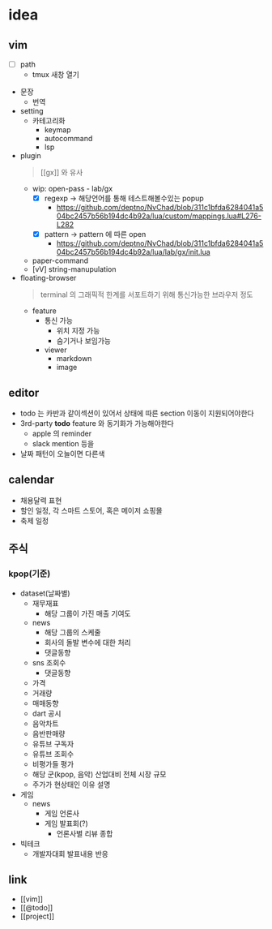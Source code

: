 # idea
## vim 
  - [ ] path
    - tmux 새창 열기
  - 문장
    - 번역
  - setting
    - 카테고리화
      - keymap
      - autocommand
      - lsp
  - plugin
    > [[gx]] 와 유사
    - wip: open-pass - lab/gx
      - [X] regexp -> 해당언어를 통해 테스트해볼수있는 popup
        + https://github.com/deptno/NvChad/blob/311c1bfda6284041a504bc2457b56b194dc4b92a/lua/custom/mappings.lua#L276-L282
      - [X] pattern -> pattern 에 따른 open
        + https://github.com/deptno/NvChad/blob/311c1bfda6284041a504bc2457b56b194dc4b92a/lua/lab/gx/init.lua
    - paper-command
    - [vV] string-manupulation
  - floating-browser
    > terminal 의 그래픽적 한계를 서포트하기 위해 통신가능한 브라우저 정도
    - feature
      - 통신 가능
        - 위치 지정 가능
        - 숨기거나 보임가능
      - viewer
        - markdown
        - image

## editor
  - todo 는 카반과 같이섹션이 있어서 상태에 따른 section 이동이 지원되어야한다
  - 3rd-party **todo** feature 와 동기화가 가능해야한다
    - apple 의 reminder
    - slack mention 등을
  - 날짜 패턴이 오늘이면 다른색

## calendar
  - 채용달력 표현
  - 할인 일정,  각 스마트 스토어,  혹은 메이저 쇼핑몰
  - 축제 일정

## 주식
### kpop(기준)
  - dataset(날짜별)
    - 재무재표
      - 해당 그룹이 가진 매출 기여도
    - news
      - 해당 그룹의 스케줄
      - 회사의 돌발 변수에 대한 처리
      - 댓글동향
    - sns 조회수
      - 댓글동향
    - 가격
    - 거래량
    - 매매동향
    - dart 공시
    - 음악차트
    - 음반판매량
    - 유튜브 구독자
    - 유튜브 조회수
    - 비평가들 평가
    - 해당 군(kpop, 음악) 산업대비 전체 시장 규모
    - 주가가 현상태인 이유 설명
- 게임
  - news
    - 게임 언론사
    - 게임 발표회(?)
      - 언론사별 리뷰 종합
- 빅테크
  - 개발자대회 발표내용 반응

## link
- [[vim]]
- [[@todo]]
- [[project]]
